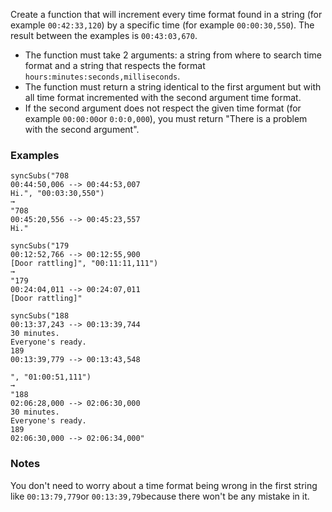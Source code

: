 Create a function that will increment every time format found in a string (for example `00:42:33,120`) by a specific time (for example `00:00:30,550`). The result between the examples is `00:43:03,670`.

*   The function must take 2 arguments: a string from where to search time format and a string that respects the format `hours:minutes:seconds,milliseconds`.
*   The function must return a string identical to the first argument but with all time format incremented with the second argument time format.
*   If the second argument does not respect the given time format (for example `00:00:00`or `0:0:0,000`), you must return "There is a problem with the second argument".


### Examples ###
    syncSubs("708
    00:44:50,006 --> 00:44:53,007
    Hi.", "00:03:30,550")
    ➞
    "708
    00:45:20,556 --> 00:45:23,557
    Hi."

    syncSubs("179
    00:12:52,766 --> 00:12:55,900
    [Door rattling]", "00:11:11,111")
    ➞
    "179
    00:24:04,011 --> 00:24:07,011
    [Door rattling]"

    syncSubs("188
    00:13:37,243 --> 00:13:39,744
    30 minutes.
    Everyone's ready.
    189
    00:13:39,779 --> 00:13:43,548

    ", "01:00:51,111")
    ➞
    "188
    02:06:28,000 --> 02:06:30,000
    30 minutes.
    Everyone's ready.
    189
    02:06:30,000 --> 02:06:34,000"


### Notes ###
You don't need to worry about a time format being wrong in the first string like `00:13:79,779`or `00:13:39,79`because there won't be any mistake in it.